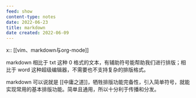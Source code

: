 ```yaml
---
feed: show
content-type: notes
date: 2022-06-23
title: markdown
date created: 2022-06-09
---
```


x:: [[vim、markdown与org-mode]]

markdown 相比于 txt 这种 0 格式的文本，有辅助符号能帮助我们进行排版；相比于 word 这种超级编辑器，不需要也不支持复杂的排版格式。

markdown 可以说就是 [[中庸之道]]，牺牲排版功能完备性，引入简单符号，就能实现常用的基本排版功能。简单且通用，所以十分利于传播和分发。
